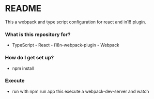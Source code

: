 # README #

This a webpack and type script configuration for react and in18 plugin.

### What is this repository for? ###

* TypeScript - React - i18n-webpack-plugin - Webpack

### How do I get set up? ###

* npm install

### Execute ###

* run with npm run app
this execute a webpack-dev-server and watch
